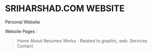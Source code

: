 # SRIHARSHAD.COM WEBSITE

Personal Website

Website Pages :

> Home
> About
> Resumes
> Works - Related to graphic, web.
> Services
> Contact
